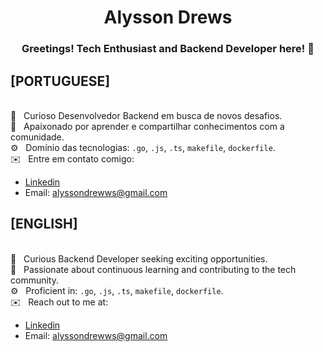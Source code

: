 <h1 align="center">Alysson Drews</h1>

<h3 align="center">Greetings! Tech Enthusiast and Backend Developer here! 👋</h3>

## [PORTUGUESE]

<br/> 💬 &nbsp; Curioso Desenvolvedor Backend em busca de novos desafios.
<br/> 🚀 &nbsp; Apaixonado por aprender e compartilhar conhecimentos com a comunidade.
<br/> ⚙️ &nbsp; Domínio das tecnologias: `.go`, `.js`, `.ts`, `makefile`, `dockerfile`.
<br/> ✉️ &nbsp; Entre em contato comigo:
   - [Linkedin](https://www.linkedin.com/in/alyssondrews)
   - Email: alyssondrewws@gmail.com

## [ENGLISH]

<br/> 💬 &nbsp; Curious Backend Developer seeking exciting opportunities.
<br/> 🚀 &nbsp; Passionate about continuous learning and contributing to the tech community.
<br/> ⚙️ &nbsp; Proficient in: `.go`, `.js`, `.ts`, `makefile`, `dockerfile`.
<br/> ✉️ &nbsp; Reach out to me at:
   - [Linkedin](https://www.linkedin.com/in/alyssondrews)
   - Email: alyssondrewws@gmail.com
